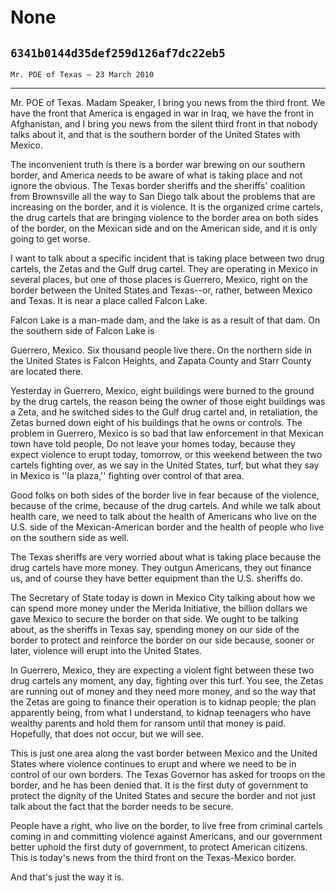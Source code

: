 # None
## `6341b0144d35def259d126af7dc22eb5`
`Mr. POE of Texas — 23 March 2010`

---


Mr. POE of Texas. Madam Speaker, I bring you news from the third 
front. We have the front that America is engaged in war in Iraq, we 
have the front in Afghanistan, and I bring you news from the silent 
third front in that nobody talks about it, and that is the southern 
border of the United States with Mexico.

The inconvenient truth is there is a border war brewing on our 
southern border, and America needs to be aware of what is taking place 
and not ignore the obvious. The Texas border sheriffs and the sheriffs' 
coalition from Brownsville all the way to San Diego talk about the 
problems that are increasing on the border, and it is violence. It is 
the organized crime cartels, the drug cartels that are bringing 
violence to the border area on both sides of the border, on the Mexican 
side and on the American side, and it is only going to get worse.

I want to talk about a specific incident that is taking place between 
two drug cartels, the Zetas and the Gulf drug cartel. They are 
operating in Mexico in several places, but one of those places is 
Guerrero, Mexico, right on the border between the United States and 
Texas--or, rather, between Mexico and Texas. It is near a place called 
Falcon Lake.

Falcon Lake is a man-made dam, and the lake is as a result of that 
dam. On the southern side of Falcon Lake is


Guerrero, Mexico. Six thousand people live there. On the northern side 
in the United States is Falcon Heights, and Zapata County and Starr 
County are located there.

Yesterday in Guerrero, Mexico, eight buildings were burned to the 
ground by the drug cartels, the reason being the owner of those eight 
buildings was a Zeta, and he switched sides to the Gulf drug cartel 
and, in retaliation, the Zetas burned down eight of his buildings that 
he owns or controls. The problem in Guerrero, Mexico is so bad that law 
enforcement in that Mexican town have told people, Do not leave your 
homes today, because they expect violence to erupt today, tomorrow, or 
this weekend between the two cartels fighting over, as we say in the 
United States, turf, but what they say in Mexico is ''la plaza,'' 
fighting over control of that area.

Good folks on both sides of the border live in fear because of the 
violence, because of the crime, because of the drug cartels. And while 
we talk about health care, we need to talk about the health of 
Americans who live on the U.S. side of the Mexican-American border and 
the health of people who live on the southern side as well.

The Texas sheriffs are very worried about what is taking place 
because the drug cartels have more money. They outgun Americans, they 
out finance us, and of course they have better equipment than the U.S. 
sheriffs do.

The Secretary of State today is down in Mexico City talking about how 
we can spend more money under the Merida Initiative, the billion 
dollars we gave Mexico to secure the border on that side. We ought to 
be talking about, as the sheriffs in Texas say, spending money on our 
side of the border to protect and reinforce the border on our side 
because, sooner or later, violence will erupt into the United States.

In Guerrero, Mexico, they are expecting a violent fight between these 
two drug cartels any moment, any day, fighting over this turf. You see, 
the Zetas are running out of money and they need more money, and so the 
way that the Zetas are going to finance their operation is to kidnap 
people; the plan apparently being, from what I understand, to kidnap 
teenagers who have wealthy parents and hold them for ransom until that 
money is paid. Hopefully, that does not occur, but we will see.

This is just one area along the vast border between Mexico and the 
United States where violence continues to erupt and where we need to be 
in control of our own borders. The Texas Governor has asked for troops 
on the border, and he has been denied that. It is the first duty of 
government to protect the dignity of the United States and secure the 
border and not just talk about the fact that the border needs to be 
secure.

People have a right, who live on the border, to live free from 
criminal cartels coming in and committing violence against Americans, 
and our government better uphold the first duty of government, to 
protect American citizens. This is today's news from the third front on 
the Texas-Mexico border.

And that's just the way it is.
